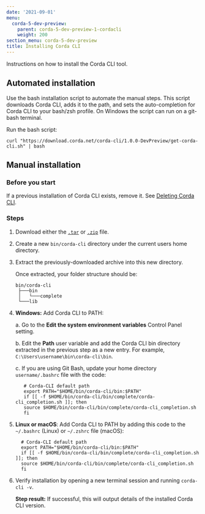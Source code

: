 ```yaml
---
date: '2021-09-01'
menu:
  corda-5-dev-preview:
    parent: corda-5-dev-preview-1-cordacli
    weight: 200
section_menu: corda-5-dev-preview
title: Installing Corda CLI
---
```


Instructions on how to install the Corda CLI tool.

## Automated installation

Use the bash installation script to automate the manual steps. This script downloads Corda CLI, adds it to the path, and sets the
auto-completion for Corda CLI to your bash/zsh profile. On Windows the script can run on a git-bash terminal.

Run the bash script:

```
curl "https://download.corda.net/corda-cli/1.0.0-DevPreview/get-corda-cli.sh" | bash
```

## Manual installation

### Before you start

If a previous installation of Corda CLI exists, remove it. See [Deleting Corda CLI](deleting-corda-cli.md).

### Steps

1. Download either the <a href="https://download.corda.net/corda-cli/1.0.0-DevPreview/corda-cli.tar">`.tar`</a> or <a href="https://download.corda.net/corda-cli/1.0.0-DevPreview/corda-cli.zip">`.zip`</a> file.

2. Create a new `bin/corda-cli` directory under the current users home directory.

3. Extract the previously-downloaded archive into this new directory.

   Once extracted, your folder structure should be:

     ```text
     bin/corda-cli
      ├───bin
      │   └───complete
      └───lib
      ```
4. **Windows:** Add Corda CLI to PATH:

   a. Go to the **Edit the system environment variables** Control Panel setting.

   b. Edit the **Path** user variable and add the Corda CLI bin directory extracted in the previous step as a new entry. For example, `C:\Users\username\bin\corda-cli\bin`.

   c. If you are using Git Bash, update your home directory `username/.bashrc` file with the code:

   ```shell
      # Corda-CLI default path
      export PATH="$HOME/bin/corda-cli/bin:$PATH"
      if [[ -f $HOME/bin/corda-cli/bin/complete/corda-cli_completion.sh ]]; then
      source $HOME/bin/corda-cli/bin/complete/corda-cli_completion.sh
      fi
   ```

5. **Linux or macOS**: Add Corda CLI to PATH by adding this code to the `~/.bashrc` (Linux) or `~/.zshrc` file (macOS):

    ```shell
      # Corda-CLI default path
      export PATH="$HOME/bin/corda-cli/bin:$PATH"
      if [[ -f $HOME/bin/corda-cli/bin/complete/corda-cli_completion.sh ]]; then
      source $HOME/bin/corda-cli/bin/complete/corda-cli_completion.sh
      fi
    ```

6. Verify installation by opening a new terminal session and running `corda-cli -v`.

   **Step result:** If successful, this will output details of the installed Corda CLI version.
